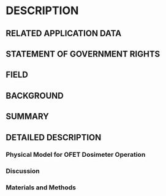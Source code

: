 # DESCRIPTION

## RELATED APPLICATION DATA

## STATEMENT OF GOVERNMENT RIGHTS

## FIELD

## BACKGROUND

## SUMMARY

## DETAILED DESCRIPTION

### Physical Model for OFET Dosimeter Operation

### Discussion

### Materials and Methods

